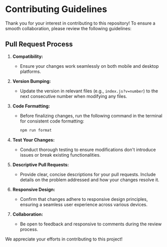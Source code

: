 # Contributing Guidelines

Thank you for your interest in contributing to this repository! To ensure a smooth collaboration, please review the following guidelines:

## Pull Request Process

1. **Compatibility:**

   - Ensure your changes work seamlessly on both mobile and desktop platforms.

2. **Version Bumping:**

   - Update the version in relevant files (e.g., `index.js?v=number`) to the next consecutive number when modifying any files.

3. **Code Formatting:**

   - Before finalizing changes, run the following command in the terminal for consistent code formatting:
     ```bash
     npm run format
     ```

4. **Test Your Changes:**

   - Conduct thorough testing to ensure modifications don't introduce issues or break existing functionalities.

5. **Descriptive Pull Requests:**

   - Provide clear, concise descriptions for your pull requests. Include details on the problem addressed and how your changes resolve it.

6. **Responsive Design:**

   - Confirm that changes adhere to responsive design principles, ensuring a seamless user experience across various devices.

7. **Collaboration:**
   - Be open to feedback and responsive to comments during the review process.

We appreciate your efforts in contributing to this project!